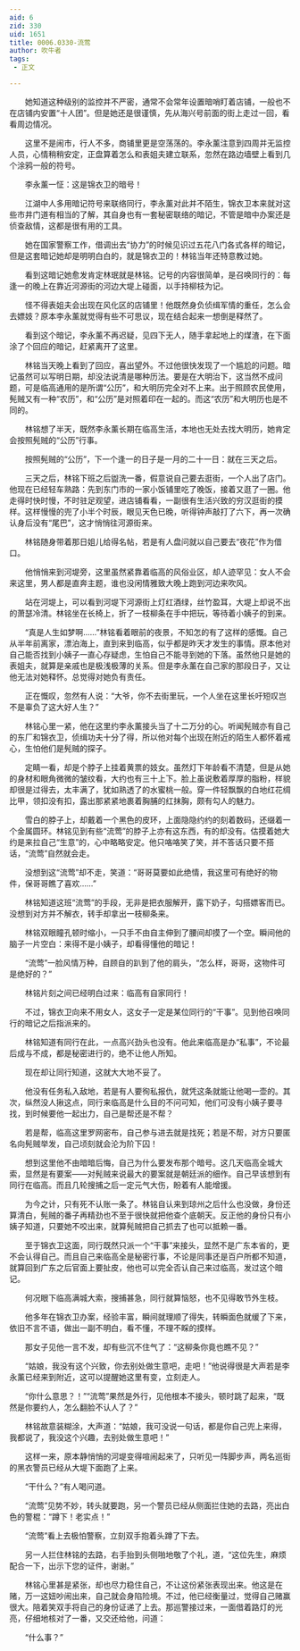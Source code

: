 ```yaml
---
aid: 6
zid: 330
uid: 1651
title: 0006.0330-流莺
author: 吹牛者
tags: 
 - 正文

---
```




　　她知道这种级别的监控并不严密，通常不会常年设置暗哨盯着店铺，一般也不在店铺内安置“十人团”。但是她还是很谨慎，先从海兴号前面的街上走过一回，看看周边情况。

　　这里不是闹市，行人不多，商铺里更是空荡荡的。李永薰注意到四周并无监控人员，心情稍稍安定，正盘算着怎么和表姐夫建立联系，忽然在路边墙壁上看到几个涂鸦一般的符号。

　　李永薰一怔：这是锦衣卫的暗号！

　　江湖中人多用暗记符号来联络同行，李永薰对此并不陌生，锦衣卫本来就对这些市井门道有相当的了解，其自身也有一套秘密联络的暗记，不管是暗中办案还是侦查敌情，这都是很有用的工具。

　　她在国家警察工作，借调出去“协力”的时候见识过五花八门各式各样的暗记，但是这套暗记她却是明明白白的，就是锦衣卫的！林铭当年还特意教过她。

　　看到这暗记她愈发肯定林珉就是林铭。记号的内容很简单，是召唤同行的：每逢一的晚上在靠近河源街的河边大堤上碰面，以手持柳枝为记。

　　怪不得表姐夫会出现在风化区的店铺里！他既然身负侦缉军情的重任，怎么会去嫖妓？原本李永薰就觉得有些不可思议，现在结合起来一想倒是释然了。

　　看到这个暗记，李永薰不再迟疑，见四下无人，随手拿起地上的煤渣，在下面涂了个回应的暗记，赶紧离开了这里。

　　林铭当天晚上看到了回应，喜出望外。不过他很快发现了一个尴尬的问题。暗记虽然可以写明日期，却没法说清是哪种历法。要是在大明治下，这当然不成问题，可是临高通用的是所谓“公历”，和大明历完全对不上来。出于照顾农民使用，髡贼又有一种“农历”，和“公历”是对照着印在一起的。而这“农历”和大明历也是不同的。

　　林铭想了半天，既然李永薰长期在临高生活，本地也无处去找大明历，她肯定会按照髡贼的“公历”行事。

　　按照髡贼的“公历”，下一个逢一的日子是一月的二十一日：就在三天之后。

　　三天之后，林铭下班之后盥洗一番，假意说自己要去逛街，一个人出了店门。他现在已经轻车熟路：先到东门市的一家小饭铺里吃了晚饭，接着又逛了一圈。他走得时快时慢，不时驻足观望，进店铺看看，一副很有生活兴致的穷汉逛街的摸样。这样慢慢的兜了小半个时辰，眼见天色已晚，听得钟声敲打了六下，再一次确认身后没有“尾巴”，这才悄悄往河源街来。

　　林铭随身带着那日姐儿给得名帖，若是有人盘问就以自己要去“夜花”作为借口。

　　他悄悄来到河堤旁，这里虽然紧靠着临高的风俗业区，却人迹罕见：女人不会来这里，男人都是直奔主题，谁也没闲情雅致大晚上跑到河边来吹风。

　　站在河堤上，可以看到河堤下河源街上灯红酒绿，丝竹盈耳，大堤上却说不出的萧瑟冷清。林铭坐在长椅上，折了一枝柳条在手中把玩，等待着小姨子的到来。

　　“真是人生如梦啊……”林铭看着眼前的夜景，不知怎的有了这样的感慨。自己从半年前离家，漂泊海上，直到来到临高，似乎都是昨天才发生的事情。原本他对自己能否找到小姨子一直心存疑虑，生怕自己不能寻到她的下落。虽然他只是她的表姐夫，就算是亲戚也是极浅极薄的关系。但是李永薰在自己家的那段日子，又让他无法对她释怀。总觉得对她负有责任。

　　正在慨叹，忽然有人说：“大爷，你不去街里玩，一个人坐在这里长吁短叹岂不是辜负了这大好人生？”

　　林铭心里一紧，他在这里约李永薰接头当了十二万分的心。听闻髡贼亦有自己的东厂和锦衣卫，侦缉功夫十分了得，所以他对每个出现在附近的陌生人都怀着戒心，生怕他们是髡贼的探子。

　　定睛一看，却是个脖子上挂着黄票的妓女。虽然灯下年龄看不清楚，但是从她的身材和眼角微微的皱纹看，大约也有三十上下。脸上虽说敷着厚厚的脂粉，样貌却很是过得去，太丰满了，犹如熟透了的水蜜桃一般。穿一件轻飘飘的白地红花绸比甲，领扣没有扣，露出那紧紧地裹着胸脯的红抹胸，颇有勾人的魅力。

　　雪白的脖子上，却戴着一个黑色的皮环，上面隐隐约约的刻着数码，还缀着一个金属圆环。林铭见到有些“流莺”的脖子上亦有这东西，有的却没有。估摸着她大约是来拉自己“生意”的，心中略略安定。他只咯咯笑了笑，并不答话只要不搭话，“流莺”自然就会走。

　　没想到这“流莺”却不走，笑道：“哥哥莫要如此绝情，我这里可有绝好的物件，保哥哥瞧了喜欢……”

　　林铭知道这班“流莺”的手段，无非是把衣服解开，露下奶子，勾搭嫖客而已。没想到对方并不解衣，转手却拿出一枝柳条来。

　　林铭双眼瞳孔顿时缩小，一只手不由自主伸到了腰间却摸了一个空。瞬间他的脑子一片空白：来得不是小姨子，却看得懂他的暗记！

　　“流莺”一脸风情万种，自顾自的趴到了他的肩头，“怎么样，哥哥，这物件可是绝好的？”

　　林铭片刻之间已经明白过来：临高有自家同行！

　　不过，锦衣卫向来不用女人，这女子一定是某位同行的“干事”。见到他召唤同行的暗记之后指派来的。

　　林铭知道有同行在此，一点高兴劲头也没有。他此来临高是办“私事”，不论最后成与不成，都是秘密进行的，绝不让他人所知。

　　现在却让同行知道，这就大大地不妥了。

　　他没有任务私入敌地，若是有人要徇私报仇，就凭这条就能让他喝一壶的。其次，纵然没人揪这点，同行来临高是什么目的不问可知，他们可没有小姨子要寻找，到时候要他一起出力，自己是帮还是不帮？

　　若是帮，临高这里罗网密布，自己参与进去就是找死；若是不帮，对方只要匿名向髡贼举发，自己顷刻就会沦为阶下囚！

　　想到这里他不由暗暗后悔，自己为什么要发布那个暗号。这几天临高全城大索，显然是有要案——对髡贼来说最大的要案就是朝廷派的细作。自己早该想到有同行在临高。而且几轮搜捕之后一定元气大伤，盼着有人能增援。

　　为今之计，只有死不认账一条了。林铭自认来到琼州之后什么也没做，身份还算清白，髡贼的番子再精劲也不至于很快就把他查个底朝天。反正他的身份只有小姨子知道，只要她不咬出来，就算髡贼把自己抓去了也可以抵赖一番。

　　至于锦衣卫这面，同行既然只派一个“干事”来接头，显然不是广东本省的，更不会认得自己。而且自己来临高全是秘密行事，不论是同事还是百户所都不知道，就算回到广东之后官面上要扯皮，他也可以完全否认自己来过临高，发过这个暗记。

　　何况眼下临高满城大索，搜捕甚急，同行就算恼怒，也不见得敢节外生枝。

　　他多年在锦衣卫办案，经验丰富，瞬间就理顺了得失，转瞬面色就缓了下来，依旧不言不语，做出一副不明白，看不懂，不理不睬的摸样。

　　那女子见他一言不发，却有些沉不住气了：“这柳条你竟也瞧不见？”

　　“姑娘，我没有这个兴致，你去别处做生意吧，走吧！”他说得很是大声若是李永薰已经来到附近，这可以提醒她这里有变，立刻走人。

　　“你什么意思？！”“流莺”果然是外行，见他根本不接头，顿时跳了起来，“既然是你要约人，怎么翻脸不认人了？”

　　林铭故意装糊涂，大声道：“姑娘，我可没说一句话，都是你自己兜上来得，我都说了，我没这个兴趣，去别处做生意吧！”

　　这样一来，原本静悄悄的河堤变得喧闹起来了，只听见一阵脚步声，两名巡街的黑衣警员已经从大堤下面跑了上来。

　　“干什么？”有人喝问道。

　　“流莺”见势不妙，转头就要跑，另一个警员已经从侧面拦住她的去路，亮出白色的警棍：“蹲下！老实点！”

　　“流莺”看上去极怕警察，立刻双手抱着头蹲了下去。

　　另一人拦住林铭的去路，右手抬到头侧啪地敬了个礼，道，“这位先生，麻烦配合一下，出示下您的证件，谢谢。”

　　林铭心里甚是紧张，却也尽力稳住自己，不让这份紧张表现出来。他这是在赌，万一这妞吵闹出来，自己就会身陷险境。不过，他已经衡量过，觉得自己赌赢很大。陪着笑双手将自己的身份证递了上去。那巡警接过来，一面借着路灯的光亮，仔细地核对了一番，又交还给他，问道：

　　“什么事？”


